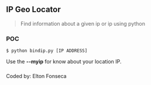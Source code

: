 ## IP Geo Locator

> Find information about a given ip or ip using python

### POC
```
$ python bindip.py [IP ADDRESS]
```
Use the <b>--myip</b> for know about your location IP.

###

Coded by: Elton Fonseca
